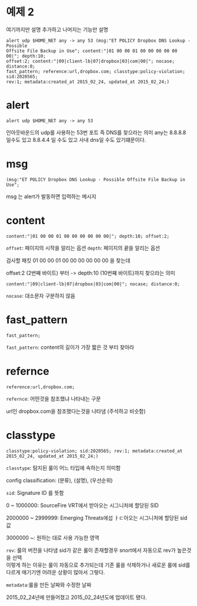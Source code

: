 # 예제 2

여기까지만 설명 추가하고 나머지는 기능만 설명

``` snort
alert udp $HOME_NET any -> any 53 (msg:"ET POLICY Dropbox DNS Lookup - Possible
Offsite File Backup in Use"; content:"|01 00 00 01 00 00 00 00 00 00|"; depth:10;
offset:2; content:"|09|client-lb|07|dropbox|03|com|00|"; nocase; distance:0;
fast_pattern; reference:url,dropbox.com; classtype:policy-violation; sid:2020565;
rev:1; metadata:created_at 2015_02_24, updated_at 2015_02_24;)
```

# alert 
``` snort
alert udp $HOME_NET any -> any 53
```

인아웃바운드의 udp를 사용하는 53번 포트 즉 DNS를 찾으라는 의미 
any는 8.8.8.8 일수도 있고 8.8.4.4 일 수도 있고 사내 dns일 수도 있기떄문이다.

# msg
``` snort
(msg:"ET POLICY Dropbox DNS Lookup - Possible Offsite File Backup in Use";
```

msg 는 alert가 발동하면 입력하는 메시지

# content
``` snort
content:"|01 00 00 01 00 00 00 00 00 00|"; depth:10; offset:2;
```

`offset`: 페이지의 시작을 알리는 옵션
`depth`: 페이지의 끝을 알리는 옵션

검사할 패킷 01 00 00 01 00 00 00 00 00 00 을 찾는데

offset:2 (2번째 바이트) 부터 -> depth:10 (10번쨰 바이트)까지 찾으라는 의미

``` snort
content:"|09|client-lb|07|dropbox|03|com|00|"; nocase; distance:0;
```

`nocase`: 대소문자 구분하지 않음


# fast_pattern
``` snort
fast_pattern;
```

`fast_pattern`: content의 길이가 가장 짧은 것 부터 찾아라

# refernce
``` snort
reference:url,dropbox.com;
```

`refernce`: 어떤것을 참조했냐 나타내는 구문

url인 dropbox.com을 참조했다는것을 나타냄 (주석하고 비슷함)

# classtype

``` snort
classtype:policy-violation; sid:2020565; rev:1; metadata:created_at 2015_02_24, updated_at 2015_02_24;)
```

`classtype`: 탐지된 룰이 어느 타입에 속하는지 의미함

config classification: (분류), (설명), (우선순위)

`sid`: Signature ID 를 뜻함

0 ~ 1000000: SourceFire VRT에서 받아오는 시그니처에 할당된 SID 

2000000 ~ 2999999: Emerging Threats에섭 ㅏㄷ아오는 시그니처에 할당된 sid값

3000000 ~: 원하는 대로 사용 가능한 영역


`rev`: 룰의 버전을 나타냄 sid가 같은 룰이 존재할경우 snort에서 자동으로 rev가 높은것을 선택 <br> 이렇게 하는 이유는 룰이 자동으로 추가되는데 기존 룰을 삭제하거나 새로운 룰에 sid를 다르게 매기기엔 어려운 상황이 많아서 그렇다.


`metadata`:룰을 만든 날짜와 수정한 날짜

2015_02_24년에 만들어졌고 2015_02_24년도에 업데이트 됐다.